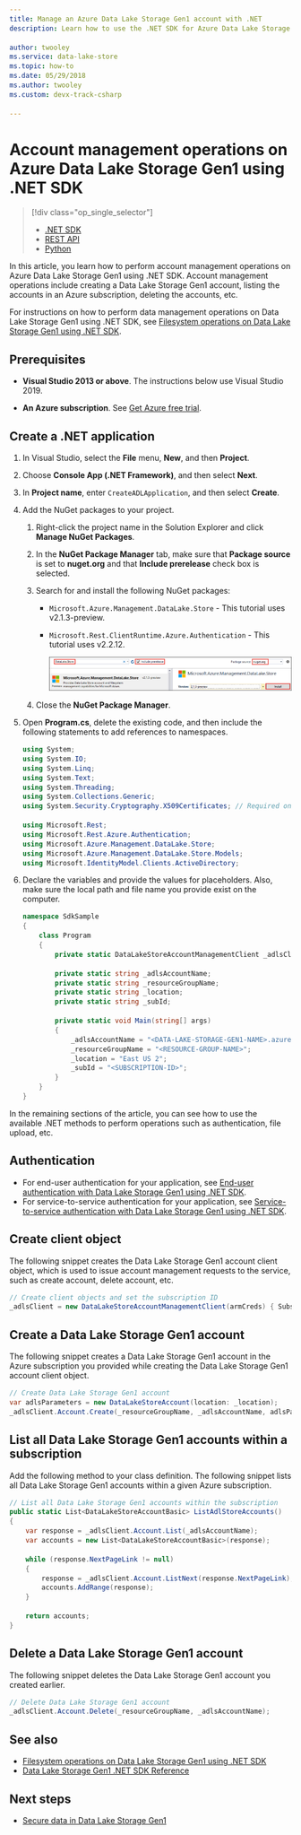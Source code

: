 ```yaml
---
title: Manage an Azure Data Lake Storage Gen1 account with .NET
description: Learn how to use the .NET SDK for Azure Data Lake Storage Gen1 account management operations.

author: twooley
ms.service: data-lake-store
ms.topic: how-to
ms.date: 05/29/2018
ms.author: twooley
ms.custom: devx-track-csharp

---
```

# Account management operations on Azure Data Lake Storage Gen1 using .NET SDK
> [!div class="op_single_selector"]
> * [.NET SDK](data-lake-store-get-started-net-sdk.md)
> * [REST API](data-lake-store-get-started-rest-api.md)
> * [Python](data-lake-store-get-started-python.md)
>
>

In this article, you learn how to perform account management operations on Azure Data Lake Storage Gen1 using .NET SDK. Account management operations include creating a Data Lake Storage Gen1 account, listing the accounts in an Azure subscription, deleting the accounts, etc.

For instructions on how to perform data management operations on Data Lake Storage Gen1 using .NET SDK, see [Filesystem operations on Data Lake Storage Gen1 using .NET SDK](data-lake-store-data-operations-net-sdk.md).

## Prerequisites
* **Visual Studio 2013 or above**. The instructions below use Visual Studio 2019.

* **An Azure subscription**. See [Get Azure free trial](https://azure.microsoft.com/pricing/free-trial/).

## Create a .NET application
1. In Visual Studio, select the **File** menu, **New**, and then **Project**.
2. Choose **Console App (.NET Framework)**, and then select **Next**.
3. In **Project name**, enter `CreateADLApplication`, and then select **Create**.

4. Add the NuGet packages to your project.

   1. Right-click the project name in the Solution Explorer and click **Manage NuGet Packages**.
   2. In the **NuGet Package Manager** tab, make sure that **Package source** is set to **nuget.org** and that **Include prerelease** check box is selected.
   3. Search for and install the following NuGet packages:

      * `Microsoft.Azure.Management.DataLake.Store` - This tutorial uses v2.1.3-preview.
      * `Microsoft.Rest.ClientRuntime.Azure.Authentication` - This tutorial uses v2.2.12.

        ![Add a NuGet source](./media/data-lake-store-get-started-net-sdk/data-lake-store-install-nuget-package.png "Create a new Azure Data Lake account")
   4. Close the **NuGet Package Manager**.
5. Open **Program.cs**, delete the existing code, and then include the following statements to add references to namespaces.

    ```csharp
    using System;
    using System.IO;
    using System.Linq;
    using System.Text;
    using System.Threading;
    using System.Collections.Generic;
    using System.Security.Cryptography.X509Certificates; // Required only if you are using an Azure AD application created with certificates
                
    using Microsoft.Rest;
    using Microsoft.Rest.Azure.Authentication;
    using Microsoft.Azure.Management.DataLake.Store;
    using Microsoft.Azure.Management.DataLake.Store.Models;
    using Microsoft.IdentityModel.Clients.ActiveDirectory;
    ```

6. Declare the variables and provide the values for placeholders. Also, make sure the local path and file name you provide exist on the computer.

    ```csharp
    namespace SdkSample
    {
        class Program
        {
            private static DataLakeStoreAccountManagementClient _adlsClient;
                
            private static string _adlsAccountName;
            private static string _resourceGroupName;
            private static string _location;
            private static string _subId;

            private static void Main(string[] args)
            {
                _adlsAccountName = "<DATA-LAKE-STORAGE-GEN1-NAME>.azuredatalakestore.net"; 
                _resourceGroupName = "<RESOURCE-GROUP-NAME>"; 
                _location = "East US 2";
                _subId = "<SUBSCRIPTION-ID>";                    
            }
        }
    }
    ```

In the remaining sections of the article, you can see how to use the available .NET methods to perform operations such as authentication, file upload, etc.

## Authentication

* For end-user authentication for your application, see [End-user authentication with Data Lake Storage Gen1 using .NET SDK](data-lake-store-end-user-authenticate-net-sdk.md).
* For service-to-service authentication for your application, see [Service-to-service authentication with Data Lake Storage Gen1 using .NET SDK](data-lake-store-service-to-service-authenticate-net-sdk.md).

## Create client object
The following snippet creates the Data Lake Storage Gen1 account client object, which is used to issue account management requests to the service, such as create account, delete account, etc.

```csharp
// Create client objects and set the subscription ID
_adlsClient = new DataLakeStoreAccountManagementClient(armCreds) { SubscriptionId = _subId };
```
    
## Create a Data Lake Storage Gen1 account
The following snippet creates a Data Lake Storage Gen1 account in the Azure subscription you provided while creating the Data Lake Storage Gen1 account client object.

```csharp
// Create Data Lake Storage Gen1 account
var adlsParameters = new DataLakeStoreAccount(location: _location);
_adlsClient.Account.Create(_resourceGroupName, _adlsAccountName, adlsParameters);
```

## List all Data Lake Storage Gen1 accounts within a subscription
Add the following method to your class definition. The following snippet lists all Data Lake Storage Gen1 accounts within a given Azure subscription.

```csharp
// List all Data Lake Storage Gen1 accounts within the subscription
public static List<DataLakeStoreAccountBasic> ListAdlStoreAccounts()
{
    var response = _adlsClient.Account.List(_adlsAccountName);
    var accounts = new List<DataLakeStoreAccountBasic>(response);

    while (response.NextPageLink != null)
    {
        response = _adlsClient.Account.ListNext(response.NextPageLink);
        accounts.AddRange(response);
    }

    return accounts;
}
```

## Delete a Data Lake Storage Gen1 account
The following snippet deletes the Data Lake Storage Gen1 account you created earlier.

```csharp
// Delete Data Lake Storage Gen1 account
_adlsClient.Account.Delete(_resourceGroupName, _adlsAccountName);
```

## See also
* [Filesystem operations on Data Lake Storage Gen1 using .NET SDK](data-lake-store-data-operations-net-sdk.md)
* [Data Lake Storage Gen1 .NET SDK Reference](/dotnet/api/overview/azure/data-lake-store?view=azure-dotnet)

## Next steps
* [Secure data in Data Lake Storage Gen1](data-lake-store-secure-data.md)